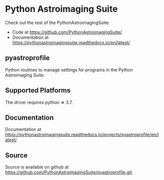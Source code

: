 Python Astroimaging Suite
=========================

Check out the rest of the PythonAstroimagingSuite: 

 - Code at https://github.com/PythonAstroimagingSuite/.
 - Documentation at https://pythonastroimagingsuite.readthedocs.io/en/latest/

pyastroprofile
--------------

Python routines to manage settings for programs in the Python Astroimaging Suite.

Supported Platforms
-------------------

The driver requires python => 3.7.

Documentation
-------------

Documentation at https://pythonastroimagingsuite.readthedocs.io/projects/pyastroprofile/en/latest/

Source
------

Source is available on github at https://github.com/PythonAstroimagingSuite/pyastroprofile.git.
